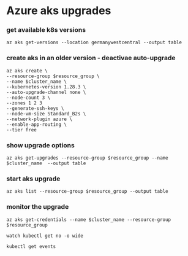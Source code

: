 # Azure aks upgrades

### get available k8s versions

    az aks get-versions --location germanywestcentral --output table

### create aks in an older version - deactivae auto-upgrade

    az aks create \
    --resource-group $resource_group \
    --name $cluster_name \
    --kubernetes-version 1.28.3 \
    --auto-upgrade-channel none \
    --node-count 3 \
    --zones 1 2 3
    --generate-ssh-keys \
    --node-vm-size Standard_B2s \
    --network-plugin azure \
    --enable-app-routing \
    --tier free

### show upgrade options

    az aks get-upgrades --resource-group $resource_group --name $cluster_name  --output table

### start aks upgrade

    az aks list --resource-group $resource_group --output table

### monitor the upgrade

    az aks get-credentials --name $cluster_name --resource-group $resource_group

    watch kubectl get no -o wide

    kubectl get events

    
